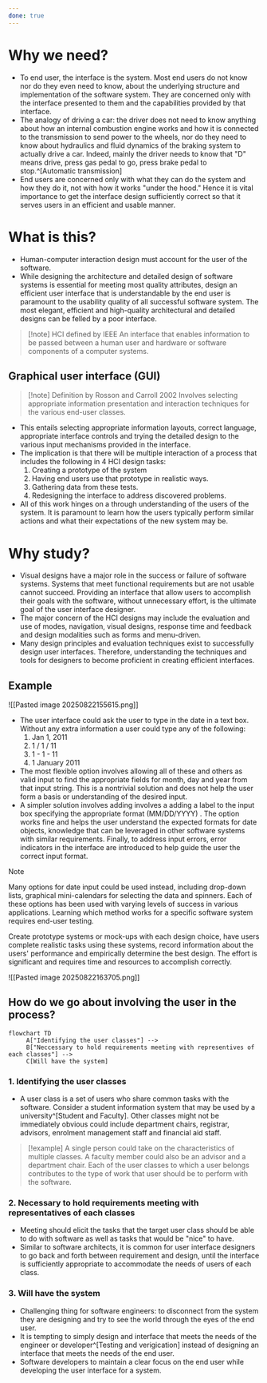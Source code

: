 ```yaml
---
done: true
---
```


# Why we need?
- To end user, the interface is the system. Most end users do not know nor do they even need to know, about the underlying structure and implementation of the software system. They are concerned only with the interface presented to them and the capabilities provided by that interface.
- The analogy of driving a car: the driver does not need to know anything about how an internal combustion engine works and how it is connected to the transmission to send power to the wheels, nor do they need to know about hydraulics and fluid dynamics of the braking system to actually drive a car. Indeed, mainly the driver  needs to know that "D" means drive, press gas pedal to go, press brake pedal to stop.^[Automatic transmission]
- End users are concerned only with what they can do the system and how they do it, not with how it works "under the hood." Hence it is  vital importance to get the interface design sufficiently correct so that it serves users in an efficient and usable manner.

# What is this?
- Human-computer interaction design must account for the user of the software. 
- While designing the architecture and detailed design of software systems is essential for meeting most quality attributes, design an efficient user interface that is understandable by the end user is paramount to the usability quality of all successful software system. The most elegant, efficient and high-quality architectural and detailed designs can be felled by a poor interface.

>[!note] HCI defined by IEEE
>An interface that enables information to be passed between a human user and hardware or software components of a computer systems.

## Graphical user interface (GUI)
>[!note] Definition by Rosson and Carroll 2002
>Involves selecting appropriate information presentation and interaction techniques for the various end-user classes.

- This entails selecting appropriate information layouts, correct language, appropriate interface controls and trying the detailed design to the various input mechanisms provided in the interface.
- The implication is that there will be multiple interaction of a process that includes the following in 4 HCI design tasks:
	1. Creating a prototype of the system
	2. Having end users use that prototype in realistic ways.
	3. Gathering data from these tests.
	4. Redesigning the interface to address discovered problems.
- All of this work hinges on a through understanding of the users of the system. It is paramount to learn how the users typically perform similar actions and what their expectations of the new system may be.
# Why study?
- Visual designs have a major role in the success or failure of software systems. Systems that meet functional requirements but are not usable cannot succeed. Providing an interface that allow users to accomplish their goals with the software, without unnecessary effort, is the ultimate goal of the user interface designer.
- The major concern of the HCI designs may include the evaluation and use of modes, navigation, visual designs, response time and feedback and design modalities such as forms and menu-driven.
- Many design principles and evaluation techniques exist to successfully design user interfaces. Therefore, understanding the techniques and tools for designers to become proficient in creating efficient interfaces.

## Example
![[Pasted image 20250822155615.png]]
- The user interface could ask the user to type in the date in a text box. Without any extra information a user could type any of the following:
	1. Jan 1, 2011
	2. 1 / 1 / 11
	3. 1 - 1 - 11
	4.  1 January 2011
- The most flexible option involves allowing all of these and others as valid input to find the appropriate fields for month, day and year from that input string. This is a nontrivial solution and does not help the user form a basis or understanding of the desired input.
- A simpler solution involves adding involves a adding a label to the input box specifying the appropriate format (MM/DD/YYYY) . The option works fine and helps the user understand the expected formats for date objects, knowledge that can be leveraged in other software systems with similar requirements. Finally, to address input errors, error indicators in the interface are introduced to help guide the user the correct input format.

>[!note]
>Many options for date input could be used instead, including drop-down lists, graphical mini-calendars for selecting the data and spinners. Each of these options has been used with varying levels of success in various applications. Learning which method works for a specific software system requires end-user testing.
>
>Create prototype systems or mock-ups with each design choice, have users complete realistic tasks using these systems, record information about the users' performance and empirically determine the best design. The effort is significant and requires time and resources to accomplish correctly.

![[Pasted image 20250822163705.png]]

## How do we go about involving the user in the process?

```mermaid
flowchart TD
	 A["Identifying the user classes"] --> 
	 B["Neccessary to hold requirements meeting with representives of each classes"] -->
	 C[Will have the system]
```

### 1. Identifying the user classes
- A user class is a set of users who share common tasks with the software. Consider a student information system that may be used by a university^[Student and Faculty]. Other classes might not be immediately obvious could include department chairs, registrar, advisors, enrolment management staff and financial aid staff.

>[!example] A single person could take on the characteristics of multiple classes.
>A faculty member could also be an advisor and a department chair. Each of the user classes to which a user belongs contributes to the type of work that user should be to perform with the software.

### 2. Necessary to hold requirements meeting with representatives of each classes
- Meeting should elicit the tasks that the target user class should be able to do with software as well as tasks that would be "nice" to have.
- Similar to software architects, it is  common for user interface designers to go back and forth  between requirement and design, until the interface is sufficiently appropriate to accommodate the needs of users of each class.

### 3. Will have the system
- Challenging thing for software engineers: to disconnect from the system they are designing and try to see the world through the eyes of the end user.
- It is tempting to simply design and interface that meets the needs of the engineer or developer^[Testing and verigication] instead of designing an interface that meets the needs of the end user.
- Software developers to maintain a clear focus on the end user while developing the user interface for a system.